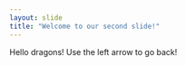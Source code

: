 ```yaml
---
layout: slide
title: "Welcome to our second slide!"
---
```

Hello dragons!
Use the left arrow to go back!
